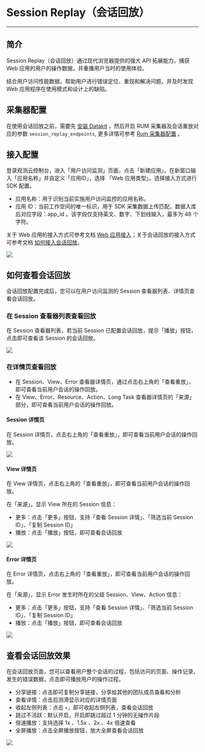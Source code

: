 # Session Replay（会话回放）
---

## 简介

Session Replay（会话回放）通过现代浏览器提供的强大 API 拓展能力，捕获 Web 应用的用户的操作数据，并重播用户当时的使用体验。

结合用户访问性能数据，帮助用户进行错误定位、重现和解决问题，并及时发现 Web 应用程序在使用模式和设计上的缺陷。

## 采集器配置

在使用会话回放之前，需要先 [安装 Datakit](../datakit/datakit-install.md) ，然后开启 RUM 采集器及会话重放对应的参数 `session_replay_endpoints`, 更多详情可参考 [Rum 采集器配置](../../datakit/rum.md) 。

## 接入配置

登录观测云控制台，进入「用户访问监测」页面，点击「新建应用」，在新窗口输入「应用名称」并自定义「应用ID」，选择 「Web 应用类型」，选择接入方式进行 SDK 配置。

- 应用名称：用于识别当前实施用户访问监控的应用名称。
- 应用 ID：当前工作空间的唯一标识，用于 SDK 采集数据上传匹配，数据入库后对应字段：app_id 。该字段仅支持英文、数字、下划线输入，最多为 48 个字符。

关于 Web 应用的接入方式可参考文档 [Web 应用接入](../web/app-access.md)；关于会话回放的接入方式可参考文档 [如何接入会话回放](replay.md)。

![](../img/6.session_reply_1.png)

## 如何查看会话回放

会话回放配置完成后，您可以在用户访问监测的 Session 查看器列表、详情页查看会话回放。

### 在 Session 查看器列表查看回放

在 Session 查看器列表，若当前 Session 已配置会话回放，提示「播放」按钮，点击即可查看该 Session 的会话回放。

![](../img/.png)

### 在详情页查看回放

- 在 Session、View、Error 查看器详情页，通过点击右上角的「查看重放」，即可查看当前用户会话的操作回放。
- 在 View、Error、Resource、Action、Long Task 查看器详情页的「来源」部分，即可查看当前用户会话的操作回放。

#### Session 详情页
 
在 Session 详情页，点击右上角的「查看重放」，即可查看当前用户会话的操作回放。

![](../img/.png)

#### View 详情页

在 View 详情页，点击右上角的「查看重放」，即可查看当前用户会话的操作回放。

在「来源」，显示 View 所在的 Session 信息：

- 更多：点击「更多」按钮，支持「查看 Session 详情」、「筛选当前 Session ID」、「复制 Session ID」
- 播放：点击「播放」按钮，即可查看会话回放

![](../img/.png)

#### Error 详情页

在 Error 详情页，点击右上角的「查看重放」，即可查看当前用户会话的操作回放。

在「来源」，显示 Error 发生时所在的父级 Session、View、Action 信息：

- 更多：点击「更多」按钮，支持「查看 Session 详情」、「筛选当前 Session ID」、「复制 Session ID」
- 播放：点击「播放」按钮，即可查看会话回放

![](../img/.png)

## 查看会话回放效果

在会话回放页面，您可以查看用户整个会话的过程，包括访问的页面、操作记录、发生的错误数据，点击即可播放用户的操作过程。

- 分享链接：点击即可复制分享链接，分享给其他的团队成员查看和分析
- 查看详情：点击后测滑显示对应的详情页面
- 收起左侧列表：点击 `<`，即可收起左侧列表，查看会话回放
- 跳过不活跃：默认开启，开启即跳过超过 1 分钟的无操作片段
- 倍速播放：支持选择 1x 、1.5x 、2x 、4x 倍速查看
- 全屏播放：点击全屏播放按钮，放大全屏查看会话回放

![](../img/.png)